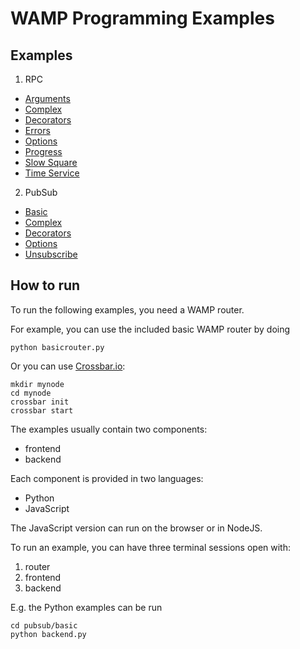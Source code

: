 # WAMP Programming Examples

## Examples

1. RPC
  * [Arguments](rpc/arguments)
  * [Complex](rpc/complex)
  * [Decorators](rpc/decorators)
  * [Errors](rpc/errors)
  * [Options](rpc/options)
  * [Progress](rpc/progress)
  * [Slow Square](rpc/slowsquare)
  * [Time Service](rpc/timeservice)
2. PubSub
  * [Basic](pubsub/basic)
  * [Complex](pubsub/complex)
  * [Decorators](pubsub/decorators)
  * [Options](pubsub/options)
  * [Unsubscribe](pubsub/unsubscribe)


## How to run

To run the following examples, you need a WAMP router.

For example, you can use the included basic WAMP router by doing

```shell
python basicrouter.py
```

Or you can use [Crossbar.io](http://crossbar.io):

```shell
mkdir mynode
cd mynode
crossbar init
crossbar start
```

The examples usually contain two components:

 * frontend
 * backend

Each component is provided in two languages:

 * Python
 * JavaScript

The JavaScript version can run on the browser or in NodeJS.

To run an example, you can have three terminal sessions open with:

 1. router
 2. frontend
 3. backend

E.g. the Python examples can be run

```shell
cd pubsub/basic
python backend.py
```
